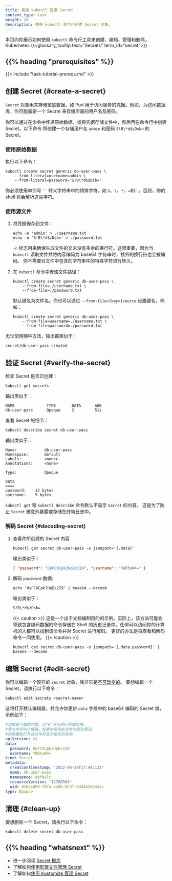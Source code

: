 ```yaml
---
title: 使用 kubectl 管理 Secret
content_type: task
weight: 10
description: 使用 kubectl 命令行创建 Secret 对象。
---
```



本页向你展示如何使用 `kubectl` 命令行工具来创建、编辑、管理和删除。 
Kubernetes {{<glossary_tooltip text="Secrets" term_id="secret">}}

## {{% heading "prerequisites" %}}

{{< include "task-tutorial-prereqs.md" >}}


## 创建 Secret    {#create-a-secret}

`Secret` 对象用来存储敏感数据，如 Pod 用于访问服务的凭据。例如，为访问数据库，你可能需要一个
Secret 来存储所需的用户名及密码。

你可以通过在命令中传递原始数据，或将凭据存储文件中，然后再在命令行中创建 Secret。以下命令
将创建一个存储用户名 `admin` 和密码 `S!B\*d$zDsb=` 的 Secret。

### 使用原始数据

执行以下命令：

```shell
kubectl create secret generic db-user-pass \
    --from-literal=username=admin \
    --from-literal=password='S!B\*d$zDsb='
```

你必须使用单引号 `''` 转义字符串中的特殊字符，如 `$`、`\`、`*`、`=`和`!` 。否则，你的 shell
将会解析这些字符。

### 使用源文件

1. 将凭据保存到文件：

   ```shell
   echo -n 'admin' > ./username.txt
   echo -n 'S!B\*d$zDsb=' > ./password.txt
   ```

   `-n` 标志用来确保生成文件的文末没有多余的换行符。这很重要，因为当 `kubectl`
   读取文件并将内容编码为 base64 字符串时，额外的换行符也会被编码。
   你不需要对文件中包含的字符串中的特殊字符进行转义。

2. 在 `kubectl` 命令中传递文件路径：

   ```shell
   kubectl create secret generic db-user-pass \
       --from-file=./username.txt \
       --from-file=./password.txt
   ```

   默认键名为文件名。你也可以通过 `--from-file=[key=]source` 设置键名，例如：

   ```shell
   kubectl create secret generic db-user-pass \
       --from-file=username=./username.txt \
       --from-file=password=./password.txt
   ```

无论使用哪种方法，输出都类似于：

```
secret/db-user-pass created
```

## 验证 Secret  {#verify-the-secret}

检查 Secret 是否已创建：

```shell
kubectl get secrets
```

输出类似于：

```
NAME              TYPE       DATA      AGE
db-user-pass      Opaque     2         51s
```

查看 Secret 的细节：

```shell
kubectl describe secret db-user-pass
```

输出类似于：

```
Name:            db-user-pass
Namespace:       default
Labels:          <none>
Annotations:     <none>

Type:            Opaque

Data
====
password:    12 bytes
username:    5 bytes
```

`kubectl get` 和 `kubectl describe` 命令默认不显示 `Secret` 的内容。
这是为了防止 `Secret` 被意外暴露或存储在终端日志中。

### 解码 Secret  {#decoding-secret}

1. 查看你所创建的 Secret 内容

   ```shell
   kubectl get secret db-user-pass -o jsonpath='{.data}'
   ```

   输出类似于：

   ```json
   { "password": "UyFCXCpkJHpEc2I9", "username": "YWRtaW4=" }
   ```

2. 解码 `password` 数据:

   ```shell
   echo 'UyFCXCpkJHpEc2I9' | base64 --decode
   ```

   输出类似于：

   ```
   S!B\*d$zDsb=
   ```

   {{< caution >}}
   这是一个出于文档编制目的的示例。实际上，该方法可能会导致包含编码数据的命令存储在
   Shell 的历史记录中。任何可以访问你的计算机的人都可以找到该命令并对 Secret 进行解码。
   更好的办法是将查看和解码命令一同使用。
   {{< /caution >}}

   ```shell
   kubectl get secret db-user-pass -o jsonpath='{.data.password}' | base64 --decode
   ```

## 编辑 Secret {#edit-secret}

你可以编辑一个现存的 `Secret` 对象，除非它是[不可改变的](/zh-cn/docs/concepts/configuration/secret/#secret-immutable)。
要想编辑一个 Secret，请执行以下命令：

```shell
kubectl edit secrets <secret-name>
```

这将打开默认编辑器，并允许你更新 `data` 字段中的 base64 编码的 Secret 值，示例如下：


```yaml
#请编辑下面的对象。以“#”开头的行将被忽略，
#空文件将中止编辑。如果在保存此文件时发生错误，
#则将重新打开该文件并显示相关的失败。
apiVersion: v1
data:
  password: UyFCXCpkJHpEc2I9
  username: YWRtaW4=
kind: Secret
metadata:
  creationTimestamp: "2022-06-28T17:44:13Z"
  name: db-user-pass
  namespace: default
  resourceVersion: "12708504"
  uid: 91becd59-78fa-4c85-823f-6d44436242ac
type: Opaque
```

## 清理    {#clean-up}

要想删除一个 Secret，请执行以下命令：

```shell
kubectl delete secret db-user-pass
```

## {{% heading "whatsnext" %}}

- 进一步阅读 [Secret 概念](/zh-cn/docs/concepts/configuration/secret/)
- 了解如何[使用配置文件管理 Secret](/zh-cn/docs/tasks/configmap-secret/managing-secret-using-config-file/)
- 了解如何[使用 Kustomize 管理 Secret](/zh-cn/docs/tasks/configmap-secret/managing-secret-using-kustomize/)
